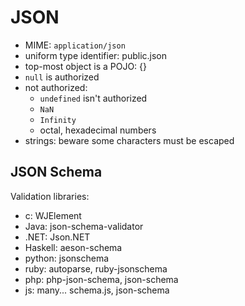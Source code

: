 # JSON

- MIME: `application/json`
- uniform type identifier: public.json
- top-most object is a POJO: {}
- `null` is authorized
- not authorized:
  - `undefined` isn't authorized
  - `NaN`
  - `Infinity`
  - octal, hexadecimal numbers
- strings: beware some characters must be escaped

## JSON Schema
Validation libraries:
- c: WJElement
- Java: json-schema-validator
- .NET: Json.NET
- Haskell: aeson-schema
- python: jsonschema
- ruby: autoparse, ruby-jsonschema
- php: php-json-schema, json-schema
- js: many... schema.js, json-schema
